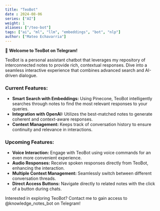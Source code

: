 ```yaml
---
title: "TeoBot"
date : 2024-08-06
series: ["AI"]
weight: 1
aliases: ["/teo-bot"]
tags: ["ai", "ml", "llm", "embeddings", "bot", "nlp"]
author: ["Mateo Echavarria"]
---
```


👋 **Welcome to TeoBot on Telegram!**

TeoBot is a personal assistant chatbot that leverages my repository of interconnected notes to provide rich, contextual responses. Dive into a seamless interactive experience that combines advanced search and AI-driven dialogue.

### **Current Features:**
- **Smart Search with Embeddings:** Using Pinecone, TeoBot intelligently searches through notes to find the most relevant responses to your queries.
- **Integration with OpenAI:** Utilizes the best-matched notes to generate coherent and context-aware responses.
- **Context Management:** Keeps track of conversation history to ensure continuity and relevance in interactions.

### **Upcoming Features:**
- **Voice Interaction:** Engage with TeoBot using voice commands for an even more convenient experience.
- **Audio Responses:** Receive spoken responses directly from TeoBot, enhancing the interaction.
- **Multiple Context Management:** Seamlessly switch between different conversation threads.
- **Direct Access Buttons:** Navigate directly to related notes with the click of a button during chats.

Interested in exploring TeoBot? Contact me to gain access to @knowledge_notes_bot on Telegram!